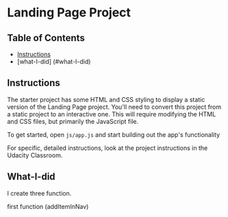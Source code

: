 # Landing Page Project

## Table of Contents

- [Instructions](#instructions)
- [what-I-did] (#what-I-did)

## Instructions

The starter project has some HTML and CSS styling to display a static version of the Landing Page project. You'll need to convert this project from a static project to an interactive one. This will require modifying the HTML and CSS files, but primarily the JavaScript file.

To get started, open `js/app.js` and start building out the app's functionality

For specific, detailed instructions, look at the project instructions in the Udacity Classroom.

## What-I-did

I create three function.

first function (addItemInNav)
